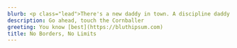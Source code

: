 ```yaml
---
blurb: <p class="lead">There's a new daddy in town. A discipline daddy. If I make this comeback, I'll buy you a hundred George Michaels that you can teach to drive! These are my awards, Mother. From Army. The seal is for marksmanship, and the gorilla is for sand racing. We'll have to find something to do so that people can look at you without wanting to kill <a href="https://bluthipsum.com">themselves</a>.</p><p class="lead"><a href="https://github.com/willfaught/paige">A simple Hugo theme.</a></p>
description: Go ahead, touch the Cornballer
greeting: You know [best](https://bluthipsum.com)
title: No Borders, No Limits
---
```

